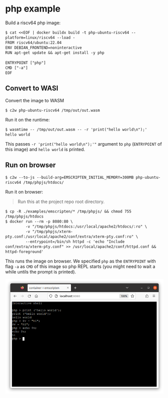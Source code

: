 # php example

Build a riscv64 php image:

```console
$ cat <<EOF | docker buildx build -t php-ubuntu-riscv64 --platform=linux/riscv64 --load -
FROM riscv64/ubuntu:22.04
ENV DEBIAN_FRONTEND=noninteractive
RUN apt-get update && apt-get install -y php

ENTRYPOINT ["php"]
CMD ["-a"]
EOF
```

## Convert to WASI

Convert the image to WASM

```
$ c2w php-ubuntu-riscv64 /tmp/out/out.wasm
```

Run it on the runtime:

```
$ wasmtime -- /tmp/out/out.wasm -- -r 'print("hello world\n");'
hello world
```

This passes `-r 'print("hello world\n");'"` argument to `php` (`ENTRYPOINT` of this image) and `hello world` is printed.

## Run on browser

```
$ c2w --to-js --build-arg=EMSCRIPTEN_INITIAL_MEMORY=300MB php-ubuntu-riscv64 /tmp/phpjs/htdocs/
```

Run it on browser:

> Run this at the project repo root directory.

```
$ cp -R ./examples/emscripten/* /tmp/phpjs/ && chmod 755 /tmp/phpjs/htdocs
$ docker run --rm -p 8080:80 \
         -v "/tmp/phpjs/htdocs:/usr/local/apache2/htdocs/:ro" \
         -v "/tmp/phpjs/xterm-pty.conf:/usr/local/apache2/conf/extra/xterm-pty.conf:ro" \
         --entrypoint=/bin/sh httpd -c 'echo "Include conf/extra/xterm-pty.conf" >> /usr/local/apache2/conf/httpd.conf && httpd-foreground'
```

This runs the image on browser.
We specified `php` as the `ENTRYPOINT` with flag `-a` as `CMD` of this image so php REPL starts (you might need to wait a while untils the prompt is printed).

![php with emscripten](../../docs/images/php-hello.png)
